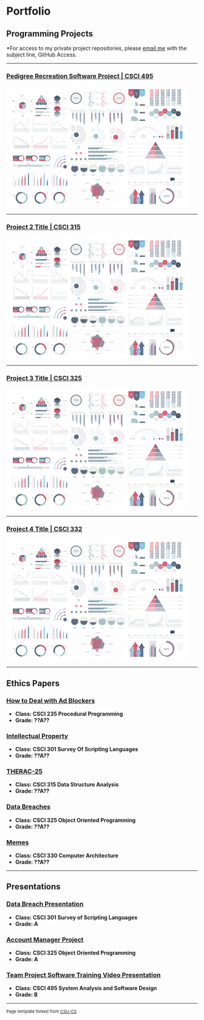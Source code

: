 Portfolio
=========

Programming Projects
--------------------

*For access to my private project repositories, please [email me](mailto:rwosborne@csustudent.net?subject=GitHub%20Access) with the subject line, GitHub Access.

---
### [Pedigree Recreation Software Project | CSCI 495](project1)

![Project 1 Thumbnail Name](images/dummy_thumbnail.jpg)

---
### [Project 2 Title | CSCI 315](project1)

![Project 2 Thumbnail Name](images/dummy_thumbnail.jpg)

---
### [Project 3 Title | CSCI 325](project1)

![Project 3 Thumbnail Name](images/dummy_thumbnail.jpg)

---
### [Project 4 Title | CSCI 332](project1)

![Project 4 Thumbnail Name](images/dummy_thumbnail.jpg)

---

Ethics Papers
-------------

### [How to Deal with Ad Blockers](/pdf/CSCI235_RWOsborne_EthicsPaper.pdf)

-   **Class: CSCI 235 Procedural Programming**  
-   **Grade: ??A??**

### [Intellectual Property](/pdf/CSCI301_RWOsborne_EthicsPaper.pdf)

-   **Class: CSCI 301 Survey Of Scripting Languages** 
-   **Grade: ??A??**

### [THERAC-25](/pdf/CSCI315_RWOsborne_EthicsPaper.pdf)

-   **Class: CSCI 315 Data Structure Analysis** 
-   **Grade: ??A??**

### [Data Breaches](/pdf/CSCI325_RWOsborne_EthicsPaper.pdf)

-   **Class: CSCI 325 Object Oriented Programming** 
-   **Grade: ??A??**

### [Memes](/pdf/CSCI330_RWOsborne_EthicsPaper.pdf)

-   **Class: CSCI 330 Computer Architecture** 
-   **Grade: ??A??**

---

Presentations
-------------

### [Data Breach Presentation](/pdf/CSCI301_Data_Breach_Presentation_RWOsborne.pdf)

- **Class: CSCI 301 Survey of Scripting Languages** 
- **Grade: A**


### [Account Manager Project](https://youtu.be/AyVZVRDA7cY)

- **Class: CSCI 325 Object Oriented Programming** 
- **Grade: A**


### [Team Project Software Training Video Presentation](https://youtu.be/g3Dkl3ZD6rs)

- **Class: CSCI 495 System Analysis and Software Design** 
- **Grade: B**

---

<p style="font-size:11px">Page template forked from <a href="https://github.com/csu-cs/csci-portfolio">CSU-CS</a></p>
<!-- Remove above link if you don't want to attributive -->
